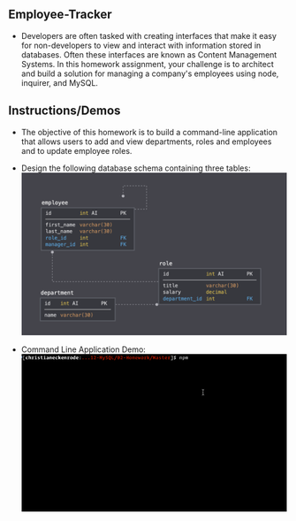 ## Employee-Tracker

- Developers are often tasked with creating interfaces that make it easy for non-developers to view and interact with information stored in databases. Often these interfaces are known as Content Management Systems. In this homework assignment, your challenge is to architect and build a solution for managing a company's employees using node, inquirer, and MySQL.

## Instructions/Demos

- The objective of this homework is to build a command-line application that allows users to add and view departments, roles and employees and to update employee roles.

- Design the following database schema containing three tables:
![database schema](demos/12-MySQL_02-Homework_Assets_schema.png)

- Command Line Application Demo:
![demo](demos/demo.gif)